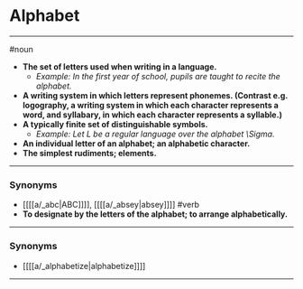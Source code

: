 # Alphabet
---
#noun
- **The set of letters used when writing in a language.**
	- _Example: In the first year of school, pupils are taught to recite the alphabet._
- **A writing system in which letters represent phonemes. (Contrast e.g. logography, a writing system in which each character represents a word, and syllabary, in which each character represents a syllable.)**
- **A typically finite set of distinguishable symbols.**
	- _Example: Let L be a regular language over the alphabet \Sigma._
- **An individual letter of an alphabet; an alphabetic character.**
- **The simplest rudiments; elements.**
---
### Synonyms
- [[[[a/_abc|ABC]]]], [[[[a/_absey|absey]]]]
#verb
- **To designate by the letters of the alphabet; to arrange alphabetically.**
---
### Synonyms
- [[[[a/_alphabetize|alphabetize]]]]
---
